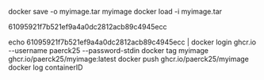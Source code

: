 docker save -o myimage.tar myimage
docker load -i myimage.tar

61095921f7b521ef9a4a0dc2812acb89c4945ecc

echo 61095921f7b521ef9a4a0dc2812acb89c4945ecc | docker login ghcr.io --username paerck25 --password-stdin
docker tag myimage ghcr.io/paerck25/myimage:latest
docker push ghcr.io/paerck25/myimage
docker log containerID
